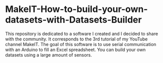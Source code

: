 # MakeIT-How-to-build-your-own-datasets-with-Datasets-Builder
This repository is dedicated to a software I created and I decided to share with the community. It corresponds to the 3rd tutorial of my YouTube channel MakeIT. The goal of this software is to use serial communication with an Arduino to fill an Excel spreadsheet. You can build your own datasets using a large amount of sensors.
